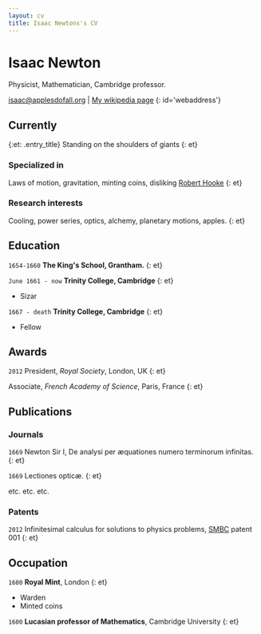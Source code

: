 ```yaml
---
layout: cv
title: Isaac Newtons's CV
---
```

# Isaac Newton
Physicist, Mathematician, Cambridge professor.

<a href="isaac@applesdofall.org">isaac@applesdofall.org</a>
| <a href="http://en.wikipedia.org/wiki/Isaac_Newton">My wikipedia page</a>
{: id='webaddress'}


## Currently
{:et: .entry_title}
Standing on the shoulders of giants
{: et}

### Specialized in

Laws of motion, gravitation, minting coins, disliking [Robert Hooke](http://en.wikipedia.org/wiki/Robert_Hooke)
{: et}


### Research interests

Cooling, power series, optics, alchemy, planetary motions, apples.
{: et}


## Education

`1654-1660`
__The King's School, Grantham.__
{: et}

`June 1661 - now`
__Trinity College, Cambridge__
{: et}

- Sizar

`1667 - death`
__Trinity College, Cambridge__
{: et}

- Fellow



## Awards

`2012`
President, *Royal Society*, London, UK
{: et}

Associate, *French Academy of Science*, Paris, France
{: et}



## Publications

<!-- A list is also available [online](http://scholar.google.co.uk/citations?user=LTOTl0YAAAAJ) -->

### Journals

`1669`
Newton Sir I, De analysi per æquationes numero terminorum infinitas.
{: et}

`1669`
Lectiones opticæ.
{: et}

etc. etc. etc.

### Patents

`2012`
Infinitesimal calculus for solutions to physics problems, [SMBC](http://www.techdirt.com/articles/20121011/09312820678/if-patents-had-been-around-time-newton.shtml) patent 001
{: et}

## Occupation

`1600`
__Royal Mint__, London
{: et}
- Warden
- Minted coins

`1600`
__Lucasian professor of Mathematics__, Cambridge University
{: et}


<!-- ### Footer

Last updated: May 2013 -->
